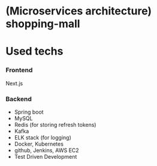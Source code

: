 # (Microservices architecture) shopping-mall

# Used techs
### Frontend
Next.js
### Backend
- Spring boot
- MySQL
- Redis (for storing refresh tokens)
- Kafka
- ELK stack (for logging)
- Docker, Kubernetes
- github, Jenkins, AWS EC2
- Test Driven Development
